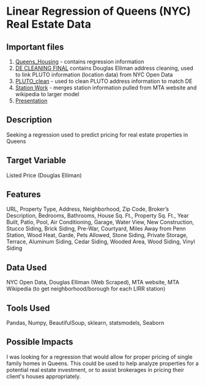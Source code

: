 # Linear Regression of Queens (NYC) Real Estate Data


## Important files

1. [Queens_Housing](https://github.com/gjj425/Metis_Project_2_Submission/blob/main/Queens_housing.ipynb) - contains regression information
2. [DE CLEANING FINAL](https://github.com/gjj425/Metis_Project_2_Submission/blob/main/DE_CLEAN_FINAL.ipynb) contains Douglas Elliman address cleaning, used to link PLUTO information (location data) from NYC Open Data
3. [PLUTO_clean](https://github.com/gjj425/Metis_Project_2_Submission/blob/main/pluto_clean.ipynb) - used to clean PLUTO address information to match DE
4. [Station Work](https://github.com/gjj425/Metis_Project_2_Submission/blob/main/Station_work.ipynb) - merges station information pulled from MTA website and wikipedia to larger model
5. [Presentation](https://github.com/gjj425/Metis_Project_2_Submission/blob/main/Project_2_Presentation.pdf)

## Description
Seeking a regression used to predict pricing for real estate properties in Queens

## Target Variable
Listed Price (Douglas Elliman)

## Features
URL, Property Type, Address, Neighborhood, Zip Code, Broker’s Description, Bedrooms, Bathrooms, House Sq. Ft., Property Sq. Ft., Year Built, Patio, Pool, Air Conditioning, Garage, Water View, New Construction, Stucco Siding, Brick Siding, Pre-War, Courtyard, Miles Away from Penn Station, Wood Heat, Garde, Pets Allowed, Stone Siding, Private Storage, Terrace, Aluminum Siding, Cedar Siding, Wooded Area, Wood Siding, Vinyl Siding 

## Data Used
NYC Open Data, Douglas Elliman (Web Scraped), MTA website, MTA Wikipedia (to get neighborhood/borough for each LIRR station)

## Tools Used
Pandas, Numpy, BeautifulSoup, sklearn, statsmodels, Seaborn

## Possible Impacts
I was looking for a regression that would allow for proper pricing of single family homes in Queens. This could be used to help analyze properties for a potential real estate investment, or to assist brokerages in pricing their client's houses appropriately.
